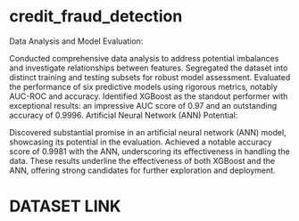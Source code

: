 # credit_fraud_detection
Data Analysis and Model Evaluation:

Conducted comprehensive data analysis to address potential imbalances and investigate relationships between features.
Segregated the dataset into distinct training and testing subsets for robust model assessment.
Evaluated the performance of six predictive models using rigorous metrics, notably AUC-ROC and accuracy.
Identified XGBoost as the standout performer with exceptional results: an impressive AUC score of 0.97 and an outstanding accuracy of 0.9996.
Artificial Neural Network (ANN) Potential:

Discovered substantial promise in an artificial neural network (ANN) model, showcasing its potential in the evaluation.
Achieved a notable accuracy score of 0.9981 with the ANN, underscoring its effectiveness in handling the data.
These results underline the effectiveness of both XGBoost and the ANN, offering strong candidates for further exploration and deployment.

# DATASET LINK


